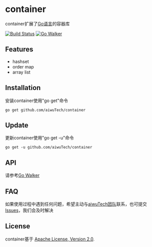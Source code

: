 container
==========

container扩展了[Go语言](http://golang.org/)的容器库

[![Build Status](https://drone.io/github.com/aiwuTech/container/status.png)](https://drone.io/github.com/aiwuTech/container/latest)
[![Go Walker](http://gowalker.org/api/v1/badge)](http://gowalker.org/github.com/aiwuTech/container)

Features
--------
* hashset
* order map
* array list


Installation
------------

安装container使用"go get"命令
    
    go get github.com/aiwuTech/container
    

Update
------

更新container使用"go get -u"命令

    go get -u github.com/aiwuTech/container

API
---

请参考[Go Walker](https://gowalker.org/github.com/aiwuTech/container)


FAQ
---

如果使用过程中遇到任何问题，希望主动与[aiwuTech团队](https://github.com/aiwuTech/)联系，也可提交[Issues](https://github.com/aiwuTech/container/issues)，我们会及时解决


License
-------

container基于 [Apache License, Version 2.0](http://www.apache.org/licenses/LICENSE-2.0.html).